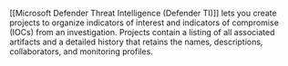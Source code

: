 [[Microsoft Defender Threat Intelligence (Defender TI)]] lets you create projects to organize indicators of interest and indicators of compromise (IOCs) from an investigation. Projects contain a listing of all associated artifacts and a detailed history that retains the names, descriptions, collaborators, and monitoring profiles.
